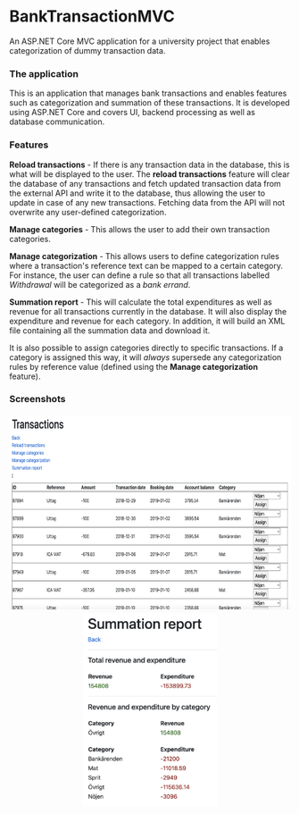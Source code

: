 # BankTransactionMVC
An ASP.NET Core MVC application for a university project that enables categorization of dummy transaction data.

### The application
This is an application that manages bank transactions and enables features such as categorization and summation of these transactions. It is developed using ASP.NET Core and covers UI, backend processing as well as database communication.

### Features
**Reload transactions** - If there is any transaction data in the database, this is what will be displayed to the user. The **reload transactions** feature will clear the database of any transactions and fetch updated transaction data from the external API and write it to the database, thus allowing the user to update in case of any new transactions. Fetching data from the API will not overwrite any user-defined categorization.

**Manage categories** - This allows the user to add their own transaction categories.

**Manage categorization** - This allows users to define categorization rules where a transaction's reference text can be mapped to a certain category. For instance, the user can define a rule so that all transactions labelled *Withdrawal* will be categorized as a *bank errand*.

**Summation report** - This will calculate the total expenditures as well as revenue for all transactions currently in the database. It will also display the expenditure and revenue for each category. In addition, it will build an XML file containing all the summation data and download it.

It is also possible to assign categories directly to specific transactions. If a category is assigned this way, it will *always* supersede any categorization rules by reference value (defined using the **Manage categorization** feature).

### Screenshots
<p align="center">
  <img src="screenshots/list_transactions.png" height="350" title="List transactions">
  <img src="screenshots/summation_report.png" height="350" title="Summation report">
</p>
